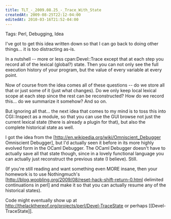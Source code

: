```yaml
---
title: TLT_-_2009.08.25_-_Trace_With_State
createdAt: 2009-08-25T22:12-04:00
editedAt: 2010-03-16T21:52-04:00
---
```


Tags: Perl, Debugging, Idea

I've got to get this idea written down so that I can go back to doing other things... it is too distracting as-is.

In a nutshell -- more or less cpan:Devel::Trace except that at each step you record all of the lexical (global?) state. Then you can not only see the full execution history of your program, but the value of every variable at every point.

Now of course from the idea comes all of these questions -- do we store all that or just some of it (just what changes). Do we only keep local lexical scope at each step since the rest can be reconstructed? How do we record this... do we summarize it somehow? And so on.

But ignoring all that... the next idea that comes to my mind is to toss this into CGI::Inspect as a module, so that you can use the GUI browse not just the current lexical state (there is already a plugin for that), but also the complete historical state as well.

I got the idea from the [http://en.wikipedia.org/wiki/Omniscient_Debugger Omniscient Debugger], but I'd actually seen it before in its more highly evolved form in the OCaml Debugger. The OCaml Debugger doesn't have to actually save all that state though, since in a lovely functional language you can actually just reconstruct the previous state (I believe). Still.

(If you're still reading and want something even MORE insane, then your homework is to use Nothingmuch's [http://blog.woobling.org/2009/08/reset-hack-shift-return-0.html delimited continuations in perl] and make it so that you can actually resume any of the historical states).

Code might eventually show up at http://thelackthereof.org/projects/perl/Devel-TraceState or perhaps [[Devel-TraceState]].

